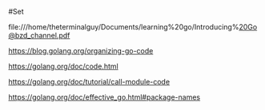 #Set

file:///home/theterminalguy/Documents/learning%20go/Introducing%20Go@bzd_channel.pdf

https://blog.golang.org/organizing-go-code

https://golang.org/doc/code.html

https://golang.org/doc/tutorial/call-module-code

https://golang.org/doc/effective_go.html#package-names

